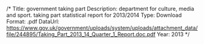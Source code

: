 /*
Title: government taking part
Description: department for culture, media and sport. taking part statistical report for 2013/2014
Type: Download
Format: .pdf
DataUrl: https://www.gov.uk/government/uploads/system/uploads/attachment_data/file/244895/Taking_Part_2013_14_Quarter_1_Report.doc.pdf
Year: 2013
*/
